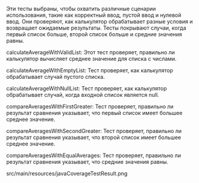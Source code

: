 Эти тесты выбраны, чтобы охватить различные сценарии использования, такие как корректный ввод, пустой ввод и нулевой ввод.
Они проверяют, как калькулятор обрабатывает разные условия и возвращает ожидаемые результаты.
Тесты покрывают случаи, когда первый список больше, второй список больше и средние значения равны.

calculateAverageWithValidList: Этот тест проверяет, правильно ли калькулятор вычисляет среднее значение для списка с числами. 

calculateAverageWithEmptyList: Тест проверяет, как калькулятор обрабатывает случай пустого списка. 

calculateAverageWithNullList: Тест проверяет, как калькулятор обрабатывает случай, когда входной список является null. 

compareAveragesWithFirstGreater: Тест проверяет, правильно ли результат сравнения указывает, что первый список имеет большее среднее значение. 

compareAveragesWithSecondGreater: Тест проверяет, правильно ли результат сравнения указывает, что второй список имеет большее среднее значение.

compareAveragesWithEqualAverages: Тест проверяет, правильно ли результат сравнения указывает, что средние значения равны. 


src/main/resources/javaCoverageTestResult.png
